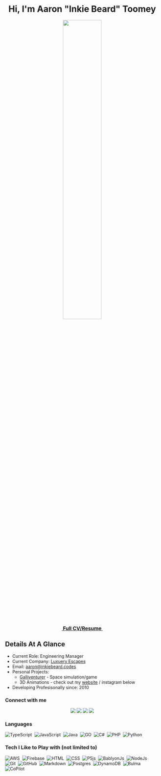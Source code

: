 <h1 align="center">Hi, I'm Aaron "Inkie Beard" Toomey</h1>
<p align="center"><img src="https://media.giphy.com/media/qgQUggAC3Pfv687qPC/giphy.gif" width="50%" /></p>

<h3 align="center"><a href="https://www.inkiebeard.com/cv.html" target="_blank" title="Full CV/Resume">&nbsp;Full CV/Resume&nbsp;</a></h3>

## Details At A Glance

* Current Role: Engineering Manager
* Current Company: [Luxuery Escapes](https://github.com/lux-group)
* Email: [aaron@inkiebeard.codes](mailto:aaron@inkiebeard.codes)
* Personal Projects: 
  * [Galliventurer](http://galliventurer.com/) - Space simulation/game
  * 3D Animations - check out my [website](https://www.inkiebeard.com) / instagram below 
* Developing Profesisonally since: 2010


### Connect with me

<p align="center">
  <a href="https://www.inkiebeard.com"><img src="https://img.shields.io/badge/-inkeibeard.com-3423A6?style=for-the-badge&logo=Google-Chrome&logoColor=white"/></a>
<a href="https://www.linkedin.com/in/aaron-toomey/"><img src="https://img.shields.io/badge/-Aaron%20Toomey-0077B5?style=for-the-badge&logo=Linkedin&logoColor=white"/></a>
<a href="https://instagram.com/inkiebeard"><img src="https://img.shields.io/badge/-InkieBeard-E4405F?style=for-the-badge&logo=Instagram&logoColor=white"/></a>
<a href="https://threads.net/inkiebeard"><img src="https://img.shields.io/badge/-InkieBeard-1DA1F2?style=for-the-badge&logo=threads&logoColor=white"/></a>
</p>

### Languages

![TypeScript](https://img.shields.io/badge/-TypeScript-05122A?style=flat&logo=typescript)&nbsp;
![JavaScript](https://img.shields.io/badge/-JavaScript-05122A?style=flat&logo=javascript)&nbsp;
![Java](https://img.shields.io/badge/-Java-05122A?style=flat&logo=Java&logoColor=FFA518)&nbsp;
![GO](https://img.shields.io/badge/-GO-05122A?style=flat&logo=go)&nbsp;
![C#](https://img.shields.io/badge/-C%23-05122A?style=flat&logo=c#&logoColor=783196)&nbsp;
![PHP](https://img.shields.io/badge/-PHP-05122A?style=flat&logo=php&logoColor=777BB4)&nbsp;
![Python](https://img.shields.io/badge/-Python-05122A?style=flat&logo=python)&nbsp;


### Tech I Like to Play with (not limited to)

![AWS](https://img.shields.io/badge/-AWS-05122A?style=flat&logo=aws&logoColor=f79501)&nbsp;
![Firebase](https://img.shields.io/badge/-Firebase-05122A?style=flat&logo=firebase&logoColor=FFCA28)&nbsp;
![HTML](https://img.shields.io/badge/-HTML-05122A?style=flat&logo=HTML5)&nbsp;
![CSS](https://img.shields.io/badge/-CSS-05122A?style=flat&logo=CSS3&logoColor=1572B6)&nbsp;
![P5js](https://img.shields.io/badge/-P5js-05122A?style=flat&logo=p5dotjs&logoColor=ED225D)&nbsp;
![BablyonJs](https://img.shields.io/badge/-BabylonJs-05122A?style=flat&logo=babylondotjs&logoColor=BB464B)&nbsp;
![NodeJs](https://img.shields.io/badge/-Node.js-05122A?style=flat&logo=node.js&logoColor=339933)&nbsp;
![Git](https://img.shields.io/badge/-Git-05122A?style=flat&logo=git)&nbsp;
![GitHub](https://img.shields.io/badge/-GitHub-05122A?style=flat&logo=github)&nbsp;
![Markdown](https://img.shields.io/badge/-Markdown-05122A?style=flat&logo=markdown)&nbsp;
![Postgres](https://img.shields.io/badge/-Postgres-05122A?style=flat&logo=postgresql&logoColor=4479A1)&nbsp;
![DynamoDB](https://img.shields.io/badge/-DynamoDB-05122A?style=flat&logo=dynamodb&logoColor=f79501)&nbsp;
![Bulma](https://img.shields.io/badge/-Bulma-05122A?style=flat&logo=bulma)&nbsp;
![CoPilot](https://img.shields.io/badge/-CoPilot-05122A?style=flat&logo=githubcopilot&logoColor=ffffff)&nbsp;
